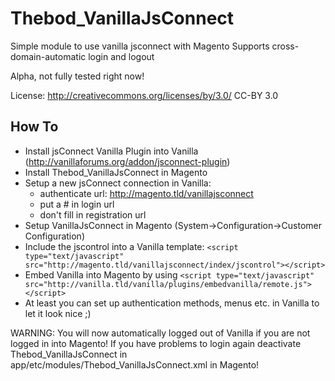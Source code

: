 Thebod_VanillaJsConnect
=

Simple module to use vanilla jsconnect with Magento
Supports cross-domain-automatic login and logout

Alpha, not fully tested right now!

License: http://creativecommons.org/licenses/by/3.0/ CC-BY 3.0

How To
------

- Install jsConnect Vanilla Plugin into Vanilla (http://vanillaforums.org/addon/jsconnect-plugin)
- Install Thebod_VanillaJsConnect in Magento
- Setup a new jsConnect connection in Vanilla:
  - authenticate url: http://magento.tld/vanillajsconnect
  - put a # in login url
  - don't fill in registration url
- Setup VanillaJsConnect in Magento (System->Configuration->Customer Configuration)
- Include the jscontrol into a Vanilla template: ```<script type="text/javascript" src="http://magento.tld/vanillajsconnect/index/jscontrol"></script>```
- Embed Vanilla into Magento by using ```<script type="text/javascript" src="http://vanilla.tld/vanilla/plugins/embedvanilla/remote.js"></script>```
- At least you can set up authentication methods, menus etc. in Vanilla to let it look nice ;)

WARNING:
You will now automatically logged out of Vanilla if you are not logged in into Magento!
If you have problems to login again deactivate Thebod_VanillaJsConnect in app/etc/modules/Thebod_VanillaJsConnect.xml in Magento!